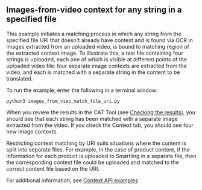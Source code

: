 ## Images-from-video context for any string in a specified file

This example initiates a matching process in which any string from the specified file URI that doesn't already have context and is found via OCR in images extracted from an uploaded video, is bound to matching region of the extracted context image. To illustrate this, a test file containing four strings is uploaded, each one of which is visible at different points of the uploaded video file: four separate image contexts are extracted from the video, and each is matched with a separate string in the content to be translated.

To run the example, enter the following in a terminal window:

```
python3 images_from_vieo_match_file_uri.py
```

When you review the results in the CAT Tool (see [Checking the results](../README.md#checking-the-results)), you should see that each string has been matched with a separate image extracted from the video. If you check the Context tab, you should see four new image contexts.

Restricting context matching by URI suits situations where the content is split into separate files. For example, in the case of product content, if the information for each product is uploaded to Smartling in a separate file, then the corresponding context file could be uploaded and matched to the correct content file based on the URI.

For additional information, see [Context API examples](../README.md)
